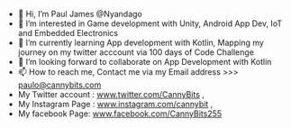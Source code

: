 - 👋 Hi, I’m Paul James @Nyandago
- 👀 I’m interested in Game development with Unity, Android App Dev, IoT and Embedded Electronics
- 🌱 I’m currently learning App development with Kotlin, Mapping my journey on my twitter acccount via 100 days of Code Challenge
- 💞️ I’m looking forward to collaborate on App Development with Kotlin
- 📫 How to reach me, Contact me via my Email address >>> paulo@cannybits.com
- My Twitter account : www.twitter.com/CannyBits ,
- My Instagram Page : www.instagram.com/cannybit ,
- My facebook Page: www.facebook.com/CannyBits255

<!---
Nyandago/Nyandago is a ✨ special ✨ repository because its `README.md` (this file) appears on your GitHub profile.
You can click the Preview link to take a look at your changes.
--->
